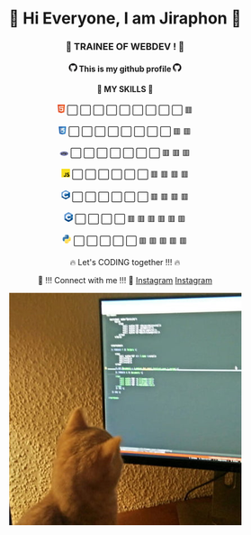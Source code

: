 <div align="center">
 <h1>🌟 Hi Everyone, I am Jiraphon 🌟</h1>
 <h3>🚀 TRAINEE OF WEBDEV ! 🚀</h3>
 <h4>

  <img width="15px" src="https://github.com/thejiraphxn/thejiraphxn/blob/main/assets/github-logo.png" />
  This is my github profile
  <img width="15px" src="https://github.com/thejiraphxn/thejiraphxn/blob/main/assets/github-logo.png" />
  <br/>
  </h4>

  <h4>🧩 MY SKILLS 🧩</h4>
  <p><img width="13px" src="https://github.com/thejiraphxn/thejiraphxn/blob/main/assets/html5.png" /> ⬜️  ⬜️  ⬜️  ⬜️  ⬜️  ⬜️  ⬜️  ⬜️  ⬜️  🟥 </p>
  <p><img width="13px" src="https://github.com/thejiraphxn/thejiraphxn/blob/main/assets/css.png" /> ⬜️  ⬜️  ⬜️  ⬜️  ⬜️  ⬜️  ⬜️  ⬜️  🟥  🟥 </p>
  <p><img width="15px" src="https://github.com/thejiraphxn/thejiraphxn/blob/main/assets/php.png" /> ⬜️  ⬜️  ⬜️  ⬜️  ⬜️  ⬜️  ⬜️  🟥  🟥  🟥 </p>
  <p><img width="15px" src="https://github.com/thejiraphxn/thejiraphxn/blob/main/assets/js.webp" /> ⬜️  ⬜️  ⬜️  ⬜️  ⬜️  ⬜️  🟥  🟥  🟥  🟥 </p>
  <p><img width="15px" src="https://github.com/thejiraphxn/thejiraphxn/blob/main/assets/c.png" /> ⬜️  ⬜️  ⬜️  ⬜️ ⬜️  ⬜️  🟥  🟥  🟥  🟥 </p>
  <p><img width="15px" src="https://github.com/thejiraphxn/thejiraphxn/blob/main/assets/cplusplus.png" /> ⬜️  ⬜️  ⬜️  ⬜️  🟥  🟥  🟥  🟥  🟥  🟥 </p>
  <p><img width="15px" src="https://github.com/thejiraphxn/thejiraphxn/blob/main/assets/python.png" /> ⬜️  ⬜️  ⬜️  ⬜️  ⬜️  🟥  🟥  🟥  🟥  🟥 </p>

  🔥 Let's CODING together !!! 🔥 <br/>
  
  🔗 !!! Connect with me !!! 🔗
  <a href="https://www.instagrem.com/thejiraphxn">Instagram</a>
    <a href="https://www.instagrem.com/thejiraphxn">Instagram</a>

 
 <img src="https://github.com/thejiraphxn/thejiraphxn/blob/main/assets/meowmeme.jpeg" />

</div>


